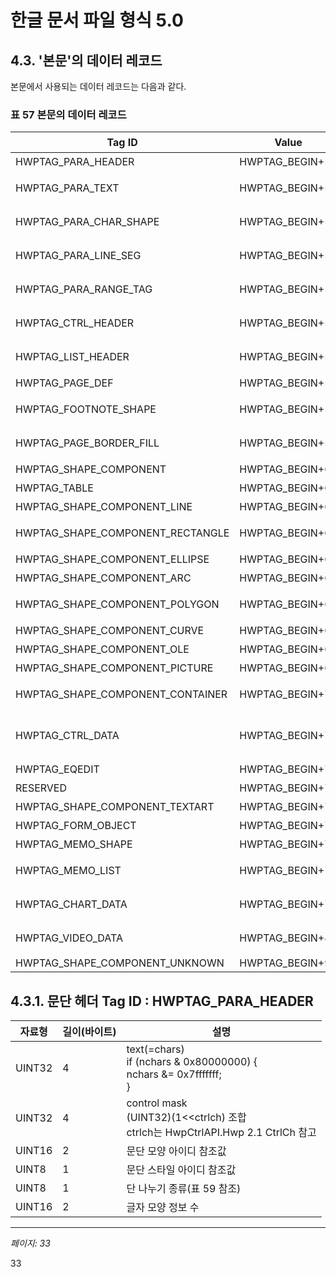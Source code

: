 # 한글 문서 파일 형식 5.0

## 4.3. '본문'의 데이터 레코드

본문에서 사용되는 데이터 레코드는 다음과 같다.

### 표 57 본문의 데이터 레코드

| Tag ID | Value | 설명 |
|---------|-------|------|
| HWPTAG_PARA_HEADER | HWPTAG_BEGIN+50 | 문단 헤더 |
| HWPTAG_PARA_TEXT | HWPTAG_BEGIN+51 | 문단의 텍스트 |
| HWPTAG_PARA_CHAR_SHAPE | HWPTAG_BEGIN+52 | 문단의 글자 모양 |
| HWPTAG_PARA_LINE_SEG | HWPTAG_BEGIN+53 | 문단의 레이아웃 |
| HWPTAG_PARA_RANGE_TAG | HWPTAG_BEGIN+54 | 문단의 영역 태그 |
| HWPTAG_CTRL_HEADER | HWPTAG_BEGIN+55 | 컨트롤 헤더 |
| HWPTAG_LIST_HEADER | HWPTAG_BEGIN+56 | 문단 리스트 헤더 |
| HWPTAG_PAGE_DEF | HWPTAG_BEGIN+57 | 용지 설정 |
| HWPTAG_FOOTNOTE_SHAPE | HWPTAG_BEGIN+58 | 각주/미주 모양 |
| HWPTAG_PAGE_BORDER_FILL | HWPTAG_BEGIN+59 | 쪽 테두리/배경 |
| HWPTAG_SHAPE_COMPONENT | HWPTAG_BEGIN+60 | 개체 |
| HWPTAG_TABLE | HWPTAG_BEGIN+61 | 표 개체 |
| HWPTAG_SHAPE_COMPONENT_LINE | HWPTAG_BEGIN+62 | 직선 개체 |
| HWPTAG_SHAPE_COMPONENT_RECTANGLE | HWPTAG_BEGIN+63 | 사각형 개체 |
| HWPTAG_SHAPE_COMPONENT_ELLIPSE | HWPTAG_BEGIN+64 | 타원 개체 |
| HWPTAG_SHAPE_COMPONENT_ARC | HWPTAG_BEGIN+65 | 호 개체 |
| HWPTAG_SHAPE_COMPONENT_POLYGON | HWPTAG_BEGIN+66 | 다각형 개체 |
| HWPTAG_SHAPE_COMPONENT_CURVE | HWPTAG_BEGIN+67 | 곡선 개체 |
| HWPTAG_SHAPE_COMPONENT_OLE | HWPTAG_BEGIN+68 | OLE 개체 |
| HWPTAG_SHAPE_COMPONENT_PICTURE | HWPTAG_BEGIN+69 | 그림 개체 |
| HWPTAG_SHAPE_COMPONENT_CONTAINER | HWPTAG_BEGIN+70 | 컨테이너 개체 |
| HWPTAG_CTRL_DATA | HWPTAG_BEGIN+71 | 컨트롤 임의의 데이터 |
| HWPTAG_EQEDIT | HWPTAG_BEGIN+72 | 수식 개체 |
| RESERVED | HWPTAG_BEGIN+73 | 예약 |
| HWPTAG_SHAPE_COMPONENT_TEXTART | HWPTAG_BEGIN+74 | 글맵시 |
| HWPTAG_FORM_OBJECT | HWPTAG_BEGIN+75 | 양식 개체 |
| HWPTAG_MEMO_SHAPE | HWPTAG_BEGIN+76 | 메모 모양 |
| HWPTAG_MEMO_LIST | HWPTAG_BEGIN+77 | 메모 리스트 헤더 |
| HWPTAG_CHART_DATA | HWPTAG_BEGIN+79 | 차트 데이터 |
| HWPTAG_VIDEO_DATA | HWPTAG_BEGIN+82 | 비디오 데이터 |
| HWPTAG_SHAPE_COMPONENT_UNKNOWN | HWPTAG_BEGIN+99 | Unknown |

## 4.3.1. 문단 헤더 Tag ID : HWPTAG_PARA_HEADER

| 자료형 | 길이(바이트) | 설명 |
|--------|------------|------|
| UINT32 | 4 | text(=chars)<br>if (nchars & 0x80000000) {<br> nchars &= 0x7fffffff;<br>} |
| UINT32 | 4 | control mask<br>(UINT32)(1<<ctrlch) 조합<br>ctrlch는 HwpCtrlAPI.Hwp 2.1 CtrlCh 참고 |
| UINT16 | 2 | 문단 모양 아이디 참조값 |
| UINT8 | 1 | 문단 스타일 아이디 참조값 |
| UINT8 | 1 | 단 나누기 종류(표 59 참조) |
| UINT16 | 2 | 글자 모양 정보 수 |

---
*페이지: 33*

33